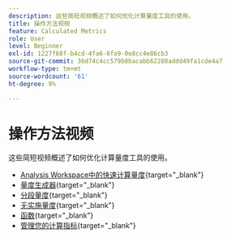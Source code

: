 ```yaml
---
description: 这些简短视频概述了如何优化计算量度工具的使用。
title: 操作方法视频
feature: Calculated Metrics
role: User
level: Beginner
exl-id: 1227f68f-b4cd-4fa6-8fa9-0e8cc4e86cb3
source-git-commit: 36d74c4cc579b8bacabb62288addd49fa1cde4a7
workflow-type: tm+mt
source-wordcount: '61'
ht-degree: 9%

---
```


# 操作方法视频

这些简短视频概述了如何优化计算量度工具的使用。

* [Analysis Workspace中的快速计算量度](https://experienceleague.adobe.com/docs/analytics-learn/tutorials/components/calculated-metrics/quick-calculated-metrics-in-analysis-workspace.html){target="_blank"}
* [量度生成器](https://experienceleague.adobe.com/docs/analytics-learn/tutorials/components/calculated-metrics/calculated-metrics-metric-builder.html){target="_blank"}
* [分段量度](https://experienceleague.adobe.com/docs/analytics-learn/tutorials/components/calculated-metrics/calculated-metrics-segmented-metrics.html){target="_blank"}
* [无实施量度](https://experienceleague.adobe.com/docs/analytics-learn/tutorials/components/calculated-metrics/calculated-metrics-implementationless-metrics.html?lang=zh-Hans){target="_blank"}
* [函数](https://experienceleague.adobe.com/docs/analytics-learn/tutorials/components/calculated-metrics/calculated-metrics-functions.html){target="_blank"}
* [管理您的计算指标](https://experienceleague.adobe.com/docs/analytics-learn/tutorials/components/calculated-metrics/manage-your-calculated-metrics.html){target="_blank"}
